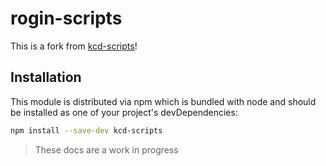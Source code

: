 # rogin-scripts

This is a fork from [kcd-scripts](https://github.com/kentcdodds/kcd-scripts)!

## Installation

This module is distributed via npm which is bundled with node and should be installed as one of your project's devDependencies:

```sh
npm install --save-dev kcd-scripts
```

> These docs are a work in progress
